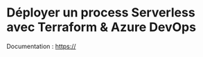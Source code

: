 # Déployer un process Serverless avec Terraform & Azure DevOps

Documentation : [https://](https://)
